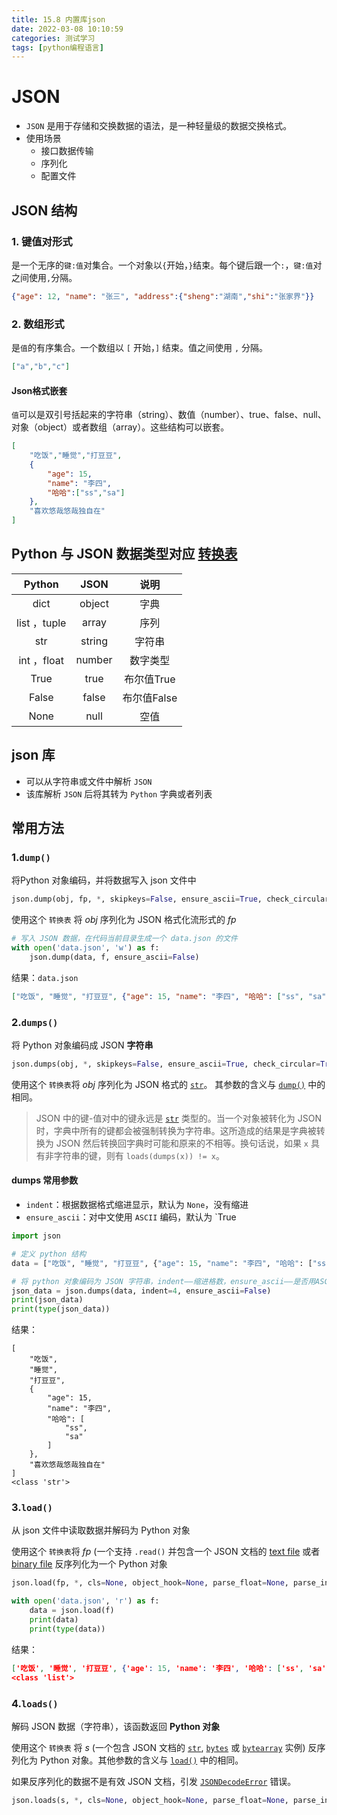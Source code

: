 ```yaml
---
title: 15.8 内置库json
date: 2022-03-08 10:10:59
categories: 测试学习
tags: [python编程语言]
---
```


# JSON

- `JSON` 是用于存储和交换数据的语法，是一种轻量级的数据交换格式。
- 使用场景
    - 接口数据传输
    - 序列化
    - 配置文件

## JSON 结构

### 1. 键值对形式

是一个无序的`键:值`对集合。一个对象以`{`开始，`}`结束。每个键后跟一个`:`，`键:值`对之间使用`,`分隔。

```json
{"age": 12, "name": "张三", "address":{"sheng":"湖南","shi":"张家界"}}
```

### 2. 数组形式

是`值`的有序集合。一个数组以 `[` 开始，`]` 结束。值之间使用 `,` 分隔。

```json
["a","b","c"]
```

####  Json格式嵌套

`值`可以是双引号括起来的字符串（string）、数值（number）、true、false、null、对象（object）或者数组（array）。这些结构可以嵌套。

```json
[
    "吃饭","睡觉","打豆豆",
    {
        "age": 15, 
        "name": "李四",
        "哈哈":["ss","sa"]
	},
    "喜欢悠哉悠哉独自在"
]
```



## Python 与 JSON 数据类型对应 [转换表](https://docs.python.org/zh-cn/3.10/library/json.html#py-to-json-table)

|    Python    |  JSON  |    说明     |
| :----------: | :----: | :---------: |
|     dict     | object |    字典     |
| list ，tuple | array  |    序列     |
|     str      | string |   字符串    |
| int ，float  | number |  数字类型   |
|     True     |  true  | 布尔值True  |
|    False     | false  | 布尔值False |
|     None     |  null  |    空值     |

## json 库

- 可以从字符串或文件中解析 `JSON`
- 该库解析 `JSON` 后将其转为 `Python` 字典或者列表

## 常用方法

### 1.`dump()`

 将Python 对象编码，并将数据写入 json 文件中

```python
json.dump(obj, fp, *, skipkeys=False, ensure_ascii=True, check_circular=True, allow_nan=True, cls=None, indent=None, separators=None, default=None, sort_keys=False, **kw)
```

使用这个 `转换表` 将 *obj* 序列化为 JSON 格式化流形式的 *fp*

```python
# 写入 JSON 数据，在代码当前目录生成一个 data.json 的文件
with open('data.json', 'w') as f:
    json.dump(data, f, ensure_ascii=False)
```

结果：`data.json`

```json
["吃饭", "睡觉", "打豆豆", {"age": 15, "name": "李四", "哈哈": ["ss", "sa"]}, "喜欢悠哉悠哉独自在"]
```

### 2.`dumps()`

将 Python 对象编码成 JSON **字符串**

```python
json.dumps(obj, *, skipkeys=False, ensure_ascii=True, check_circular=True, allow_nan=True, cls=None, indent=None, separators=None, default=None, sort_keys=False, **kw)
```

使用这个  `转换表`将 *obj* 序列化为 JSON 格式的 [`str`](https://docs.python.org/zh-cn/3.10/library/stdtypes.html#str)。 其参数的含义与 [`dump()`](https://docs.python.org/zh-cn/3.10/library/json.html#json.dump) 中的相同。

> JSON 中的键-值对中的键永远是 [`str`](https://docs.python.org/zh-cn/3.10/library/stdtypes.html#str) 类型的。当一个对象被转化为 JSON 时，字典中所有的键都会被强制转换为字符串。这所造成的结果是字典被转换为 JSON 然后转换回字典时可能和原来的不相等。换句话说，如果 `x` 具有非字符串的键，则有 `loads(dumps(x)) != x`。

#### dumps 常用参数

- `indent`：根据数据格式缩进显示，默认为 `None`，没有缩进
- `ensure_ascii`：对中文使用 `ASCII` 编码，默认为 `True

```python
import json

# 定义 python 结构
data = ["吃饭", "睡觉", "打豆豆", {"age": 15, "name": "李四", "哈哈": ["ss", "sa"]}, "喜欢悠哉悠哉独自在"]

# 将 python 对象编码为 JSON 字符串，indent——缩进格数，ensure_ascii——是否用ASCII编码(有中文时选择False)
json_data = json.dumps(data, indent=4, ensure_ascii=False)
print(json_data)
print(type(json_data))
```

结果：

```
[
    "吃饭",
    "睡觉",
    "打豆豆",
    {
        "age": 15,
        "name": "李四",
        "哈哈": [
            "ss",
            "sa"
        ]
    },
    "喜欢悠哉悠哉独自在"
]
<class 'str'>
```



### 3.`load()`

从 json 文件中读取数据并解码为 Python 对象

使用这个  `转换表`将 *fp* (一个支持 `.read()` 并包含一个 JSON 文档的 [text file](https://docs.python.org/zh-cn/3.10/glossary.html#term-text-file) 或者 [binary file](https://docs.python.org/zh-cn/3.10/glossary.html#term-binary-file) 反序列化为一个 Python 对象

```python
json.load(fp, *, cls=None, object_hook=None, parse_float=None, parse_int=None, parse_constant=None, object_pairs_hook=None, **kw)
```

```python
with open('data.json', 'r') as f:
    data = json.load(f)
    print(data)
    print(type(data))
```

结果：

```json
['吃饭', '睡觉', '打豆豆', {'age': 15, 'name': '李四', '哈哈': ['ss', 'sa']}, '喜欢悠哉悠哉独自在']
<class 'list'>
```



### 4.`loads()`

解码 JSON 数据（字符串），该函数返回 **Python 对象**

使用这个  `转换表` 将 *s* (一个包含 JSON 文档的 [`str`](https://docs.python.org/zh-cn/3.10/library/stdtypes.html#str), [`bytes`](https://docs.python.org/zh-cn/3.10/library/stdtypes.html#bytes) 或 [`bytearray`](https://docs.python.org/zh-cn/3.10/library/stdtypes.html#bytearray) 实例) 反序列化为 Python 对象。其他参数的含义与 [`load()`](https://docs.python.org/zh-cn/3.10/library/json.html#json.load) 中的相同。

如果反序列化的数据不是有效 JSON 文档，引发 [`JSONDecodeError`](https://docs.python.org/zh-cn/3.10/library/json.html#json.JSONDecodeError) 错误。

```python
json.loads(s, *, cls=None, object_hook=None, parse_float=None, parse_int=None, parse_constant=None, object_pairs_hook=None, **kw)
```








